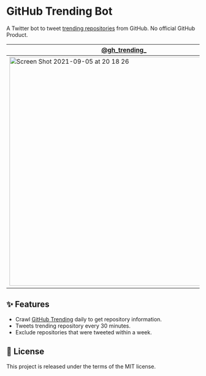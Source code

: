 # GitHub Trending Bot

A Twitter bot to tweet [trending repositories](https://github.com/trending) from GitHub. No official GitHub Product.

|[@gh_trending_](https://twitter.com/gh_trending_)|[@gh_trending_js](https://twitter.com/gh_trending_js)|
|---|---|
|<a href="https://twitter.com/gh_trending_"><img width="597" alt="Screen Shot 2021-09-05 at 20 18 26" src="https://user-images.githubusercontent.com/11070996/132124873-b698f5ee-5f7f-4d71-93bb-fd52763c7603.png"></a>|<a href="https://twitter.com/gh_trending_js"><img width="600" alt="Screen Shot 2021-09-05 at 20 14 51" src="https://user-images.githubusercontent.com/11070996/132124876-5f8ba485-231c-4008-8fe3-e628e4b547b9.png"></a>|

## ✨ Features

- Crawl [GitHub Trending](https://github.com/trending) daily to get repository information.
- Tweets trending repository every 30 minutes.
- Exclude repositories that were tweeted within a week.

## 📃 License

This project is released under the terms of the MIT license.
